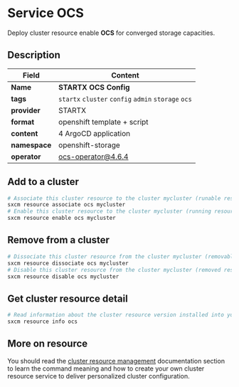 # Service OCS

Deploy cluster resource enable **OCS** for converged storage capacities.

## Description

| Field         | Content                                             |
| ------------- | --------------------------------------------------- |
| **Name**      | **STARTX OCS Config**                               |
| **tags**      | `startx` `cluster` `config` `admin` `storage` `ocs` |
| **provider**  | STARTX                                              |
| **format**    | openshift template + script                         |
| **content**   | 4 ArgoCD application                                |
| **namespace** | openshift-storage                                   |
| **operator**  | ocs-operator@4.6.4                                  |

## Add to a cluster

```bash
# Associate this cluster resource to the cluster mycluster (runable resource)
sxcm resource associate ocs mycluster
# Enable this cluster resource to the cluster mycluster (running resource)
sxcm resource enable ocs mycluster
```

## Remove from a cluster

```bash
# Dissociate this cluster resource from the cluster mycluster (removable resource)
sxcm resource dissociate ocs mycluster
# Disable this cluster resource from the cluster mycluster (removed resource)
sxcm resource disable ocs mycluster
```

## Get cluster resource detail

```bash
# Read information about the cluster resource version installed into your host (local)
sxcm resource info ocs
```

## More on resource

You should read the [cluster resource management](../../4-cluster-resources) documentation section to learn the command
meaning and how to create your own cluster resource service to deliver personalized cluster configuration.
